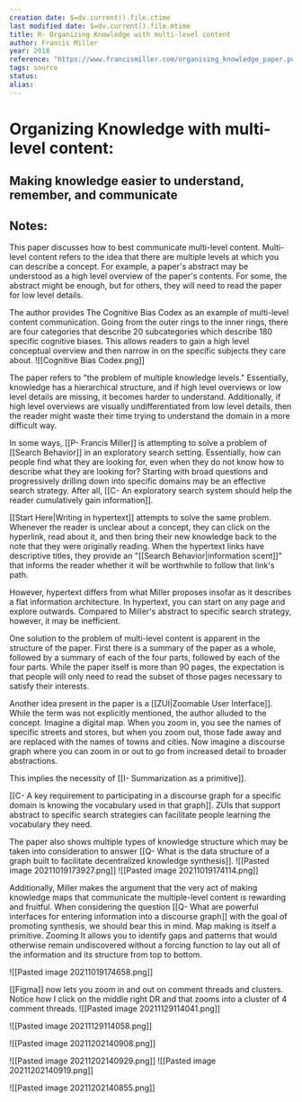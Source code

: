 ```yaml
---
creation date: $=dv.current().file.ctime
last modified date: $=dv.current().file.mtime
title: R- Organizing Knowledge with multi-level content
author: Francis Miller
year: 2018
reference: "https://www.francismiller.com/organising_knowledge_paper.pdf"
tags: source
status: 
alias: 
---
```



# Organizing Knowledge with multi-level content:
## Making knowledge easier to understand, remember, and communicate

## Notes:

This paper discusses how to best communicate multi-level content. Multi-level content refers to the idea that there are multiple levels at which you can describe a concept. For example, a paper's abstract may be understood as a high level overview of the paper's contents. For some, the abstract might be enough, but for others, they will need to read the paper for low level details.

The author provides The Cognitive Bias Codex as an example of multi-level content communication. Going from the outer rings to the inner rings, there are four categories that describe 20 subcategories which describe 180 specific cognitive biases. This allows readers to gain a high level conceptual overview and then narrow in on the specific subjects they care about.
![[Cognitive Bias Codex.png]]

The paper refers to "the problem of multiple knowledge levels." Essentially, knowledge has a hierarchical structure, and if high level overviews or low level details are missing, it becomes harder to understand. Additionally, if high level overviews are visually undifferentiated from low level details, then the reader might waste their time trying to understand the domain in a more difficult way.

In some ways, [[P- Francis Miller]] is attempting to solve a problem of [[Search Behavior]] in an exploratory search setting. Essentially, how can people find what they are looking for, even when they do not know how to describe what they are looking for? Starting with broad questions and progressively drilling down into specific domains may be an effective search strategy. After all, [[C- An exploratory search system should help the reader cumulatively gain information]].

[[Start Here|Writing in hypertext]] attempts to solve the same problem. Whenever the reader is unclear about a concept, they can click on the hyperlink, read about it, and then bring their new knowledge back to the note that they were originally reading. When the hypertext links have descriptive titles, they provide an "[[Search Behavior|information scent]]" that informs the reader whether it will be worthwhile to follow that link's path.

However, hypertext differs from what Miller proposes insofar as it describes a flat information architecture. In hypertext, you can start on any page and explore outwards. Compared to Miller's abstract to specific search strategy, however, it may be inefficient.

One solution to the problem of multi-level content is apparent in the structure of the paper. First there is a summary of the paper as a whole, followed by a summary of each of the four parts, followed by each of the four parts. While the paper itself is more than 90 pages, the expectation is that people will only need to read the subset of those pages necessary to satisfy their interests.

Another idea present in the paper is a [[ZUI|Zoomable User Interface]]. While the term was not explicitly mentioned, the author alluded to the concept. Imagine a digital map. When you zoom in, you see the names of specific streets and stores, but when you zoom out, those fade away and are replaced with the names of towns and cities. Now imagine a discourse graph where you can zoom in or out to go from increased detail to broader abstractions.

This implies the necessity of [[I- Summarization as a primitive]]. 

[[C- A key requirement to participating in a discourse graph for a specific domain is knowing the vocabulary used in that graph]]. ZUIs that support abstract to specific search strategies can facilitate people learning the vocabulary they need.

The paper also shows multiple types of knowledge structure which may be taken into consideration to answer [[Q- What is the data structure of a graph built to facilitate decentralized knowledge synthesis]].
![[Pasted image 20211019173927.png]]
![[Pasted image 20211019174114.png]]

Additionally, Miller makes the argument that the very act of making knowledge maps that communicate the multiple-level content is rewarding and fruitful. When considering the question [[Q- What are powerful interfaces for entering information into a discourse graph]] with the goal of promoting synthesis, we should bear this in mind. Map making is itself a primitive. Zooming It allows you to identify gaps and patterns that would otherwise remain undiscovered without a forcing function to lay out all of the information and its structure from top to bottom. 

![[Pasted image 20211019174658.png]]

[[Figma]] now lets you zoom in and out on comment threads and clusters. Notice how I click on the middle right DR and that zooms into a cluster of 4 comment threads.
![[Pasted image 20211129114041.png]]


![[Pasted image 20211129114058.png]]

![[Pasted image 20211202140908.png]]

![[Pasted image 20211202140929.png]]
![[Pasted image 20211202140919.png]]


![[Pasted image 20211202140855.png]]
